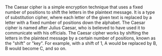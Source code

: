 The Caesar cipher is a simple encryption technique that uses a fixed number of positions to shift the letters in the plaintext message. It is a type of substitution cipher, where each letter of the given text is replaced by a letter with a fixed number of positions down the alphabet. The Caesar cipher is named after Julius Caesar, who is believed to have used it to communicate with his officials.
The Caesar cipher works by shifting the letters in the plaintext message by a certain number of positions, known as the "shift" or "key". For example, with a shift of 1, A would be replaced by B, B would become C, and so on. 
 
